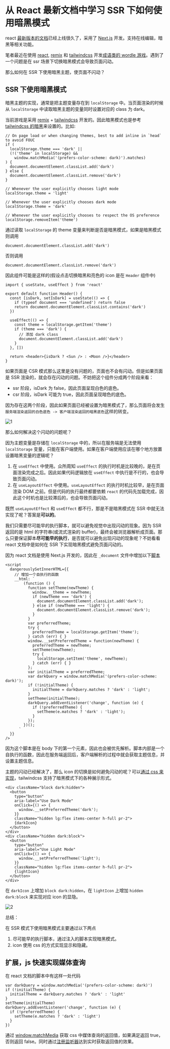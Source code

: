 # 从 React 最新文档中学习 SSR 下如何使用暗黑模式

react [最新版本的文档](https://beta.reactjs.org/)已经上线很久了，采用了 [Next.js](https://nextjs.org/) 开发。支持在线编辑，暗黑等相关功能。

笔者最近在使用 [react](https://beta.reactjs.org/), [remix](https://remix.run/docs/en/v1) 和 [tailwindcss](https://tailwindcss.com/) 开发[成语类的 wordle 游戏](https://github.com/snakeUni/react-chinese-wordle)。遇到了一个问题是在 ssr 场景下切换暗黑模式会导致页面闪动。

那么如何在 SSR 下使用暗黑主题，使页面不闪动？

## SSR 下使用暗黑模式

暗黑主题的实现，通常是把主题变量存在到 `localStorage` 中。当页面渲染的时候从 `localStorage` 中读取暗黑主题的变量同时设置对应的 class 为 dark。

当前游戏是采用 [remix](https://remix.run/docs/en/v1) + [tailwindcss](https://tailwindcss.com/) 开发的。因此暗黑模式也是参考 [tailwindcss 的暗黑](https://tailwindcss.com/docs/dark-mode)来设置的。比如:

```tsx
// On page load or when changing themes, best to add inline in `head` to avoid FOUC
if (
  localStorage.theme === 'dark' ||
  (!('theme' in localStorage) &&
    window.matchMedia('(prefers-color-scheme: dark)').matches)
) {
  document.documentElement.classList.add('dark')
} else {
  document.documentElement.classList.remove('dark')
}

// Whenever the user explicitly chooses light mode
localStorage.theme = 'light'

// Whenever the user explicitly chooses dark mode
localStorage.theme = 'dark'

// Whenever the user explicitly chooses to respect the OS preference
localStorage.removeItem('theme')
```

通过读取 `localStorage` 的 theme 变量来判断是否是暗黑模式，如果是暗黑模式则调用

```tsx
document.documentElement.classList.add('dark')
```

否则调用

```tsx
document.documentElement.classList.remove('dark')
```

因此组件可能是这样的(假设点击切换暗黑和亮色的 icon 是在 `Header` 组件中)

```tsx
import { useState, useEffect } from 'react'

export default function Header() {
  const [isDark, setIsDark] = useState(() => {
    if (typeof document === 'undefined') return false
    return document.documentElement.classList.contains('dark')
  })

  useEffect(() => {
    const theme = localStorage.getItem('theme')
    if (theme === 'dark') {
      // 添加 dark class
      document.documentElement.classList.add('dark')
    }
  }, [])

  return <header>{isDark ? <Sun /> : <Moon />}</header>
}
```

如果页面是 CSR 模式那么这里是没有问题的，页面也不会有闪动。但是如果页面是 SSR 渲染的，就会存在闪动的问题。不妨把这个组件分成两个阶段来看：

- ssr 阶段，isDark 为 false，因此页面呈现白色的底色。
- csr 阶段，isDark 可能为 true，因此页面呈现暗色的底色。

因为存在这两个阶段，因此如果页面已经被设置为暗黑模式了，那么页面将会发生`服务端渲染返回的白色底色 -> 客户端渲染返回的暗黑底色`这样的转变。

![1](./img-20220204/1.gif)

那么如何解决这个闪动的问题呢？

因为主题变量是存储在 `localStorage` 中的，所以在服务端是无法使用 `localStorage` 变量，只能在客户端使用。如果在客户端使用应该在哪个地方放置设置暗黑变量的逻辑呢？

1. 在 `useEffect` 中使用。众所周知 `useEffect` 的执行时机是比较晚的，是在页面渲染完成之后。因此如果代码逻辑放在 `useEffect` 中执行是不行的，也会导致页面闪动。
2. 在 `useLayoutEffect` 中使用。`useLayoutEffect` 的执行时机比较早，是在页面渲染 DOM 之前。但是代码的执行最终都要依赖 `react` 的代码先加载完成，因此这个时机也是比较滞后的，也会导致页面闪动。

既然 `useLayoutEffect` 和 `useEffect` 都不行，那是不是暗黑模式在 SSR 中就无法实现了呢？答案是**可以的**。

我们只需要尽可能早的执行脚本，就可以避免视觉中出现闪动的现象。因为 SSR 返回的是 html 的字符串(或流式渲染的 buffer)，最终会被浏览器解析成页面。那么只要保证脚本**尽可能早的执行**，是否就可以避免出现闪动的现象呢？不妨看看 react 文档中是如何在 SSR 下实现暗黑模式避免页面闪动的。

因为 react 文档是使用 Next.js 开发的，因此在 `_document` 文件中增加以下[脚本](https://github.com/reactjs/reactjs.org/blob/86eb509781/beta/src/pages/_document.tsx#L15-L57)

```tsx
<script
  dangerouslySetInnerHTML={{
    // 增加一个自执行的函数
    __html: `
        (function () {
          function setTheme(newTheme) {
            window.__theme = newTheme;
            if (newTheme === 'dark') {
              document.documentElement.classList.add('dark');
            } else if (newTheme === 'light') {
              document.documentElement.classList.remove('dark');
            }
          }
          var preferredTheme;
          try {
            preferredTheme = localStorage.getItem('theme');
          } catch (err) { }
          window.__setPreferredTheme = function(newTheme) {
            preferredTheme = newTheme;
            setTheme(newTheme);
            try {
              localStorage.setItem('theme', newTheme);
            } catch (err) { }
          };
          var initialTheme = preferredTheme;
          var darkQuery = window.matchMedia('(prefers-color-scheme: dark)');
          if (!initialTheme) {
            initialTheme = darkQuery.matches ? 'dark' : 'light';
          }
          setTheme(initialTheme);
          darkQuery.addEventListener('change', function (e) {
            if (!preferredTheme) {
              setTheme(e.matches ? 'dark' : 'light');
            }
          });
        })();
      `
  }}
/>
```

因为这个脚本是在 body 下的第一个元素，因此也会被优先解析。脚本内部是一个自执行的函数，因此在服务端返回后，客户端解析的过程中就会获取主题信息，并设置主题信息。

主题的闪动已经解决了，那么 icon 的切换是如何避免闪动的呢？可以[通过 css 来实现](https://github.com/reactjs/reactjs.org/blob/86eb509781/beta/src/components/Layout/Nav/Nav.tsx#L139-L159)，tailwindcss 支持了暗黑模式下的各种展示形式。

```tsx
<div className="block dark:hidden">
  <button
    type="button"
    aria-label="Use Dark Mode"
    onClick={() => {
      window.__setPreferredTheme('dark');
    }}
    className="hidden lg:flex items-center h-full pr-2">
    {darkIcon}
  </button>
</div>
<div className="hidden dark:block">
  <button
    type="button"
    aria-label="Use Light Mode"
    onClick={() => {
      window.__setPreferredTheme('light');
    }}
    className="hidden lg:flex items-center h-full pr-2">
    {lightIcon}
  </button>
</div>
```

在 `darkIcon` 上增加 `block dark:hidden`，在 `lightIcon` 上增加 `hidden dark:block` 来实现对应 icon 的显隐。

![2](./img-20220204/2.gif)

总结：

在 SSR 模式下使用暗黑模式主要通过以下两点

1. 尽可能早的执行脚本，通过注入的脚本实现暗黑模式。
2. icon 使用 css 的方式实现显示和隐藏。

## 扩展，js 快速实现媒体查询

在 react 文档的脚本中有这样一处代码

```tsx
var darkQuery = window.matchMedia('(prefers-color-scheme: dark)')
if (!initialTheme) {
  initialTheme = darkQuery.matches ? 'dark' : 'light'
}
setTheme(initialTheme)
darkQuery.addEventListener('change', function (e) {
  if (!preferredTheme) {
    setTheme(e.matches ? 'dark' : 'light')
  }
})
```

通过 [window.matchMedia](https://developer.mozilla.org/zh-CN/docs/Web/API/Window/matchMedia) 获取 css 中媒体查询的返回值，如果满足返回 true，否则返回 false。同时通过[注册监听器](https://developer.mozilla.org/zh-CN/docs/Web/CSS/Media_Queries/Testing_media_queries)达到实时获取返回值的效果。
